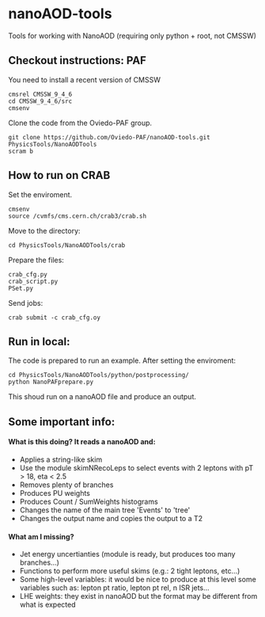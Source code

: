 # nanoAOD-tools
Tools for working with NanoAOD (requiring only python + root, not CMSSW)

## Checkout instructions: PAF

You need to install a recent version of CMSSW

    cmsrel CMSSW_9_4_6
    cd CMSSW_9_4_6/src
    cmsenv

Clone the code from the Oviedo-PAF group.

    git clone https://github.com/Oviedo-PAF/nanoAOD-tools.git PhysicsTools/NanoAODTools
    scram b


## How to run on CRAB

Set the enviroment.

    cmsenv
    source /cvmfs/cms.cern.ch/crab3/crab.sh

Move to the directory:
 
    cd PhysicsTools/NanoAODTools/crab

Prepare the files: 

    crab_cfg.py
    crab_script.py
    PSet.py

Send jobs:

    crab submit -c crab_cfg.oy

## Run in local:

The code is prepared to run an example. After setting the enviroment:

    cd PhysicsTools/NanoAODTools/python/postprocessing/
    python NanoPAFprepare.py

This shoud run on a nanoAOD file and produce an output.

## Some important info:

#### What is this doing? It reads a nanoAOD and:
- Applies a string-like skim
- Use the module skimNRecoLeps to select events with 2 leptons with pT > 18, eta < 2.5
- Removes plenty of branches
- Produces PU weights
- Produces Count / SumWeights histograms
- Changes the name of the main tree 'Events' to 'tree'
- Changes the output name and copies the output to a T2

#### What am I missing?
- Jet energy uncertianties (module is ready, but produces too many branches...)
- Functions to perform more useful skims (e.g.: 2 tight leptons, etc...)
- Some high-level variables: it would be nice to produce at this level some variables such as:
     lepton pt ratio, lepton pt rel, n ISR jets...
- LHE weights: they exist in nanoAOD but the format may be different from what is expected
